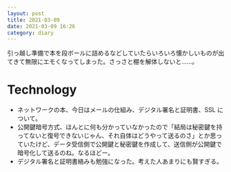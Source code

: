```yaml
---
layout: post
title: 2021-03-09
date: 2021-03-09 16:26
category: diary
---
```


引っ越し準備で本を段ボールに詰めるなどしていたらいろいろ懐かしいものが出てきて無限にエモくなってしまった。さっさと棚を解体しないと……。

# Technology
- ネットワークの本、今日はメールの仕組み、デジタル署名と証明書、SSL について。
- 公開鍵暗号方式、ほんとに何も分かっていなかったので「結局は秘密鍵を持ってないと復号できないじゃん、それ自体はどうやって送るのさ」とか思っていたけど、データ受信側で公開鍵と秘密鍵を作成して、送信側が公開鍵で暗号化して送るのね。なるほどー。
- デジタル署名と証明書絡みも勉強になった。考えた人あまりにも賢すぎる。